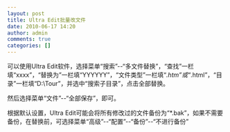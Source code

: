 ```yaml
---
layout: post
title: Ultra Edit批量改文件
date: 2010-06-17 14:20
author: admin
comments: true
categories: []
---
```

可以使用Ultra Edit软件，选择菜单“搜索”--“多文件替换”，“查找”一栏填“xxxx”，“替换为”一栏填“YYYYYY”，“文件类型”一栏填“*.htm”或“*.html”，“目录”一栏填“D:\Tour”，并选中“搜索子目录”，点击全部替换。

然后选择菜单“文件”--“全部保存”，即可。

根据默认设置，Ultra Edit可能会将所有修改过的文件备份为“*.bak”，如果不需要备份，在替换前，可选择菜单“高级”--“配置”--“备份”--“不进行备份”

